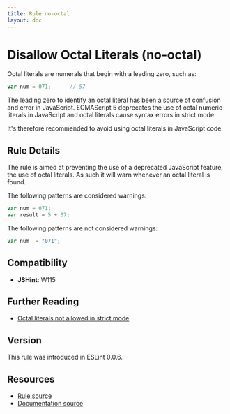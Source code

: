 ```yaml
---
title: Rule no-octal
layout: doc
---
```

<!-- Note: No pull requests accepted for this file. See README.md in the root directory for details. -->
# Disallow Octal Literals (no-octal)

Octal literals are numerals that begin with a leading zero, such as:

```js
var num = 071;      // 57
```

The leading zero to identify an octal literal has been a source of confusion and error in JavaScript. ECMAScript 5 deprecates the use of octal numeric literals in JavaScript and octal literals cause syntax errors in strict mode.

It's therefore recommended to avoid using octal literals in JavaScript code.

## Rule Details

The rule is aimed at preventing the use of a deprecated JavaScript feature, the use of octal literals. As such it will warn whenever an octal literal is found.

The following patterns are considered warnings:

```js
var num = 071;
var result = 5 + 07;
```

The following patterns are not considered warnings:

```js
var num  = "071";
```

## Compatibility

* **JSHint**: W115

## Further Reading

* [Octal literals not allowed in strict mode](http://jslinterrors.com/octal-literals-are-not-allowed-in-strict-mode)

## Version

This rule was introduced in ESLint 0.0.6.

## Resources

* [Rule source](https://github.com/eslint/eslint/tree/master/lib/rules/no-octal.js)
* [Documentation source](https://github.com/eslint/eslint/tree/master/docs/rules/no-octal.md)
